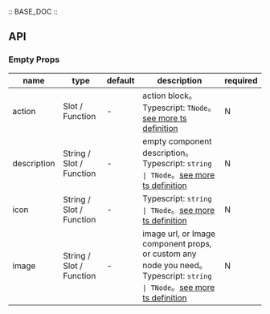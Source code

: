 :: BASE_DOC ::

## API

### Empty Props

name | type | default | description | required
-- | -- | -- | -- | --
action | Slot / Function | - | action block。Typescript: `TNode`。[see more ts definition](https://github.com/Tencent/tdesign-mobile-vue/blob/develop/src/common.ts) | N
description | String / Slot / Function | - | empty component description。Typescript: `string \| TNode`。[see more ts definition](https://github.com/Tencent/tdesign-mobile-vue/blob/develop/src/common.ts) | N
icon | String / Slot / Function | - | Typescript: `string \| TNode`。[see more ts definition](https://github.com/Tencent/tdesign-mobile-vue/blob/develop/src/common.ts) | N
image | String / Slot / Function | - | image url, or Image component props, or custom any node you need。Typescript: `string \| TNode`。[see more ts definition](https://github.com/Tencent/tdesign-mobile-vue/blob/develop/src/common.ts) | N
